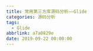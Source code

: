 ```yaml
---
title: 常用第三方库源码分析——Glide
categories: 源码分析
tags:
  - Glide
abbrlink: a7a0829e
date: 2019-09-22 00:00:00
---
```

